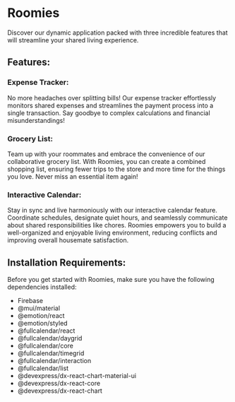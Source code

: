 # Roomies

Discover our dynamic application packed with three incredible features that will streamline your shared living experience.

## Features:

### Expense Tracker:

No more headaches over splitting bills! Our expense tracker effortlessly monitors shared expenses and streamlines the payment process into a single transaction. Say goodbye to complex calculations and financial misunderstandings!

### Grocery List:

Team up with your roommates and embrace the convenience of our collaborative grocery list. With Roomies, you can create a combined shopping list, ensuring fewer trips to the store and more time for the things you love. Never miss an essential item again!

### Interactive Calendar:

Stay in sync and live harmoniously with our interactive calendar feature. Coordinate schedules, designate quiet hours, and seamlessly communicate about shared responsibilities like chores. Roomies empowers you to build a well-organized and enjoyable living environment, reducing conflicts and improving overall housemate satisfaction.

## Installation Requirements:

Before you get started with Roomies, make sure you have the following dependencies installed:

- Firebase
- @mui/material
- @emotion/react
- @emotion/styled
- @fullcalendar/react
- @fullcalendar/daygrid
- @fullcalendar/core
- @fullcalendar/timegrid
- @fullcalendar/interaction
- @fullcalendar/list
- @devexpress/dx-react-chart-material-ui
- @devexpress/dx-react-core
- @devexpress/dx-react-chart
